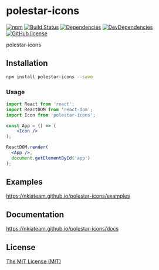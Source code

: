 # polestar-icons
[![npm](https://img.shields.io/npm/v/polestar-icons.svg)](https://www.npmjs.com/package/polestar-icons)
[![Build Status](https://travis-ci.org/nkiateam/polestar-icons.svg?branch=master)](https://travis-ci.org/nkiateam/polestar-icons)
[![Dependencies](https://img.shields.io/david/nkiateam/polestar-icons.svg)](https://david-dm.org/nkiateam/polestar-icons)
[![DevDependencies](https://img.shields.io/david/dev/nkiateam/polestar-icons.svg)](https://david-dm.org/nkiateam/polestar-icons?type=dev)
[![GitHub license](https://img.shields.io/badge/license-MIT-blue.svg)](https://raw.githubusercontent.com/nkiateam/polestar-icons/master/LICENSE)

polestar-icons

## Installation

```sh
npm install polestar-icons --save
```

### Usage

```jsx
import React from 'react';
import ReactDOM from 'react-dom';
import Icon from 'polestar-icons';

const App = () => (
    <Icon />
);

ReactDOM.render(
  <App />,
  document.getElementById('app')
);
```

## Examples

https://nkiateam.github.io/polestar-icons/examples

## Documentation

https://nkiateam.github.io/polestar-icons/docs

## License

[The MIT License (MIT)](/LICENSE)
